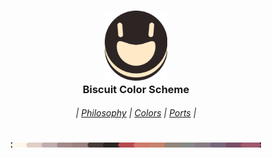<h3 align="center">
  <img src="https://raw.githubusercontent.com/Biscuit-Colorscheme/.github/main/assets/icon-dark-nobg.png" width="100"/><br/>
  Biscuit Color Scheme
</h3>
<h6 align="center">
  |
  <a href="https://github.com/Biscuit-Colorscheme/biscuit#design-philosophy">Philosophy</a>
  |
  <a href="https://github.com/Biscuit-Colorscheme/biscuit#colors">Colors</a>
  |
  <a href="https://github.com/Biscuit-Colorscheme/biscuit#ports">Ports</a>
  |
</h6>
<p align="center">
  <img src="https://raw.githubusercontent.com/Biscuit-Colorscheme/.github/main/assets/color-cycle-light.png" alt="Biscuit palette" width="400" />
</p>
